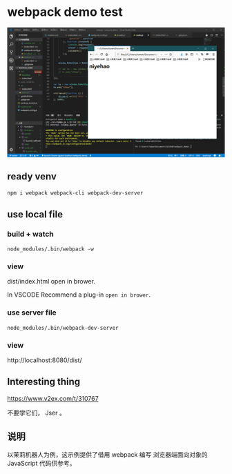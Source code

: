 # webpack demo test

![](readme.png)

## ready venv

```shell
npm i webpack webpack-cli webpack-dev-server
```

## use local file

### build + watch

```shell
node_modules/.bin/webpack -w
```

### view

dist/index.html open in brower.

In VSCODE Recommend a plug-in `open in brower`.

### use server file

```shell
node_modules/.bin/webpack-dev-server
```

### view

http://localhost:8080/dist/

## Interesting thing

https://www.v2ex.com/t/310767

不要学它们， Jser 。

## 说明

以茉莉机器人为例，这示例提供了借用 webpack 编写 浏览器端面向对象的 JavaScript 代码供参考。